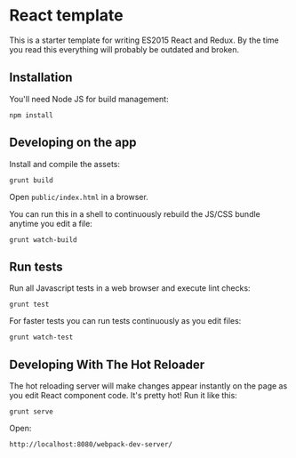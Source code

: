 # React template

This is a starter template for writing ES2015 React and Redux.
By the time you read this everything will probably be outdated and broken.

## Installation

You'll need Node JS for build management:

    npm install

## Developing on the app

Install and compile the assets:

    grunt build

Open `public/index.html` in a browser.

You can run this in a shell to continuously rebuild the JS/CSS bundle anytime
you edit a file:

    grunt watch-build

## Run tests

Run all Javascript tests in a web browser and execute lint checks:

    grunt test

For faster tests you can run tests continuously as you edit files:

    grunt watch-test

## Developing With The Hot Reloader

The hot reloading server will make changes appear instantly on the page as you
edit React component code. It's pretty hot! Run it like this:

    grunt serve

Open:

    http://localhost:8080/webpack-dev-server/
